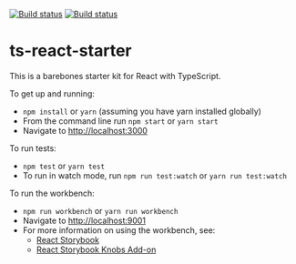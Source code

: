 [![Build status](https://ci.appveyor.com/api/projects/status/bxe1t656us4dp5dd?svg=true)](https://ci.appveyor.com/project/nickytonline/ts-react-starter)
[![Build status](https://img.shields.io/travis/nickytonline/ts-react-starter.svg)](https://travis-ci.org/nickytonline/ts-react-starter)


ts-react-starter
================

This is a barebones starter kit for React with TypeScript.

To get up and running:
* `npm install` or `yarn` (assuming you have yarn installed globally)
* From the command line run `npm start` or `yarn start`
* Navigate to [http://localhost:3000](http://localhost:3000)

To run tests:
* `npm test` or `yarn test`
* To run in watch mode, run `npm run test:watch` or `yarn run test:watch`

To run the workbench:
* `npm run workbench` or `yarn run workbench`
* Navigate to [http://localhost:9001](http://localhost:9001)
* For more information on using the workbench, see:
  * [React Storybook](https://github.com/storybooks/react-storybook)
  * [React Storybook Knobs Add-on](https://github.com/storybooks/storybook-addon-knobs)
